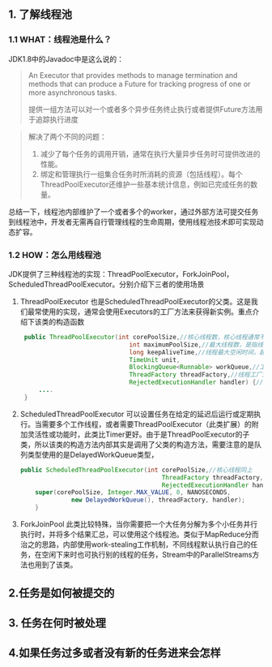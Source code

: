 ## 1. 了解线程池

### 1.1 WHAT：线程池是什么？



JDK1.8中的Javadoc中是这么说的：

> An Executor that provides methods to manage termination and methods that can produce a Future for tracking progress of one or more asynchronous tasks.
>
> 提供一组方法可以对一个或者多个异步任务终止执行或者提供Future方法用于追踪执行进度

> 解决了两个不同的问题：
>
> 1. 减少了每个任务的调用开销，通常在执行大量异步任务时可提供改进的性能。
> 2. 绑定和管理执行一组集合任务时所消耗的资源（包括线程）。每个ThreadPoolExecutor还维护一些基本统计信息，例如已完成任务的数量。

总结一下，线程池内部维护了一个或者多个的worker，通过外部方法可提交任务到线程池中，开发者无需再自行管理线程的生命周期，使用线程池技术即可实现动态扩容。

### 1.2 HOW：怎么用线程池

JDK提供了三种线程池的实现：ThreadPoolExecutor，ForkJoinPool，ScheduledThreadPoolExecutor。分别介绍下三者的使用场景

 1. ThreadPoolExecutor 也是ScheduledThreadPoolExecutor的父类。这是我们最常使用的实现，通常会使用Executors的工厂方法来获得新实例。重点介绍下该类的构造函数

    ```java
     public ThreadPoolExecutor(int corePoolSize,//核心线程数，核心线程通常不会被超时回收，除非设置allowsCoreThreadTimeOut为true
                                  int maximumPoolSize,//最大线程数，是指线程池中最多存在的线程个数
                                  long keepAliveTime,//线程最大空闲时间，超时的线程会被回收，通常不会回收核心线程
                                  TimeUnit unit,
                                  BlockingQueue<Runnable> workQueue,//工作队列，这里指定不同类型的队列使线程池呈现不同的执行结果
                                  ThreadFactory threadFactory,//线程工厂对象，可以初始化线程的名称，group等
                                  RejectedExecutionHandler handler) {//线程最多可以容许maximumPoolSize+workQueue.size()个任务，超出的会执行拒绝策略，内置的有4种：直接执行、中断异常、忽略、剔除旧任务
         ....
     }
    ```

    

 2. ScheduledThreadPoolExecutor 可以设置任务在给定的延迟后运行或定期执行。当需要多个工作线程，或者需要ThreadPoolExecutor（此类扩展）的附加灵活性或功能时，此类比Timer更好。由于是ThreadPoolExecutor的子类，所以该类的构造方法内部其实是调用了父类的构造方法，需要注意的是队列类型使用的是DelayedWorkQueue类型，

    ```java
    public ScheduledThreadPoolExecutor(int corePoolSize,//核心线程同上
                                           ThreadFactory threadFactory,//线程工厂对象，可以初始化线程的名称，group等
                                           RejectedExecutionHandler handler) {//
        super(corePoolSize, Integer.MAX_VALUE, 0, NANOSECONDS,
                  new DelayedWorkQueue(), threadFactory, handler);
        }
    ```

    

 3. ForkJoinPool 此类比较特殊，当你需要把一个大任务分解为多个小任务并行执行时，并将多个结果汇总，可以使用这个线程池。类似于MapReduce分而治之的思路，内部使用work-stealing工作机制，不同线程默认执行自己的任务，在空闲下来时也可执行别的线程的任务，Stream中的ParallelStreams方法也用到了该类。

## 2.任务是如何被提交的

## 3. 任务在何时被处理

## 4.如果任务过多或者没有新的任务进来会怎样

